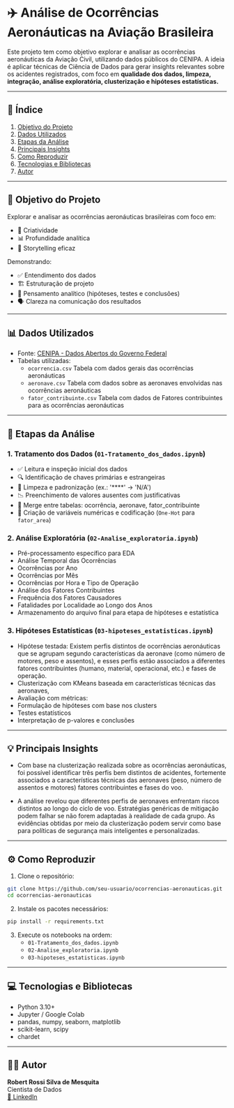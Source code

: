 
# ✈️ Análise de Ocorrências Aeronáuticas na Aviação Brasileira

Este projeto tem como objetivo explorar e analisar as ocorrências aeronáuticas da Aviação Civil, utilizando dados públicos do CENIPA. A ideia é aplicar técnicas de Ciência de Dados para gerar insights relevantes sobre os acidentes registrados, com foco em **qualidade dos dados, limpeza, integração, análise exploratória, clusterização e hipóteses estatísticas.**

---

## 📌 Índice

1. [Objetivo do Projeto](#objetivo-do-projeto)
2. [Dados Utilizados](#dados-utilizados)
3. [Etapas da Análise](#etapas-da-análise)
4. [Principais Insights](#principais-insights)
5. [Como Reproduzir](#como-reproduzir)
6. [Tecnologias e Bibliotecas](#tecnologias-e-bibliotecas)
7. [Autor](#autor)

---

## 🧠 Objetivo do Projeto

Explorar e analisar as ocorrências aeronáuticas brasileiras com foco em:

- 🎨 Criatividade
- 📊 Profundidade analítica
- 🧾 Storytelling eficaz

Demonstrando:

- ✅ Entendimento dos dados
- 🏗️ Estruturação de projeto
- 🧠 Pensamento analítico (hipóteses, testes e conclusões)
- 🗣️ Clareza na comunicação dos resultados

---

## 📊 Dados Utilizados

- Fonte: [CENIPA - Dados Abertos do Governo Federal](https://dados.gov.br/dataset/ocorrencias-aeronauticas-da-aviacao-civil-brasileira)
- Tabelas utilizadas:
  - `ocorrencia.csv`             Tabela com dados gerais das ocorrências aeronáuticas
  - `aeronave.csv`               Tabela com dados sobre as aeronaves envolvidas nas ocorrências aeronáuticas
  - `fator_contribuinte.csv`     Tabela com dados de Fatores contribuintes para as ocorrências aeronáuticas

---

## 🔄 Etapas da Análise

### 1. Tratamento dos Dados (`01-Tratamento_dos_dados.ipynb`)
- ✅ Leitura e inspeção inicial dos dados
- 🔍 Identificação de chaves primárias e estrangeiras
- 🧹 Limpeza e padronização (ex.: '****' → 'N/A')
- 📉 Preenchimento de valores ausentes com justificativas
- 🔗 Merge entre tabelas: ocorrência, aeronave, fator_contribuinte
- 🧠 Criação de variáveis numéricas e codificação (`One-Hot` para `fator_area`)

### 2. Análise Exploratória (`02-Analise_exploratoria.ipynb`)
- Pré-processamento específico para EDA
- Análise Temporal das Ocorrências
- Ocorrências por Ano
- Ocorrências por Mês
- Ocorrências por Hora e Tipo de Operação
- Análise dos Fatores Contribuintes
- Frequência dos Fatores Causadores
- Fatalidades por Localidade ao Longo dos Anos
- Armazenamento do arquivo final para etapa de hipóteses e estatística


### 3. Hipóteses Estatísticas (`03-hipoteses_estatisticas.ipynb`)
- Hipótese testada: Existem perfis distintos de ocorrências aeronáuticas que se agrupam segundo características da aeronave (como número de motores, peso e assentos), e esses perfis estão associados a diferentes fatores contribuintes (humano, material, operacional, etc.) e fases de operação.
- Clusterização com KMeans baseada em características técnicas das aeronaves, 
- Avaliação com métricas:
- Formulação de hipóteses com base nos clusters
- Testes estatísticos 
- Interpretação de p-valores e conclusões

---

## 💡 Principais Insights

- Com base na clusterização realizada sobre as ocorrências aeronáuticas, foi possível identificar três perfis bem distintos de acidentes, fortemente associados a características técnicas das aeronaves (peso, número de assentos e motores) fatores contribuintes e fases do voo.

- A análise revelou que diferentes perfis de aeronaves enfrentam riscos distintos ao longo do ciclo de voo. Estratégias genéricas de mitigação podem falhar se não forem adaptadas à realidade de cada grupo. As evidências obtidas por meio da clusterização podem servir como base para políticas de segurança mais inteligentes e personalizadas.

---

## ⚙️ Como Reproduzir

1. Clone o repositório:
```bash
git clone https://github.com/seu-usuario/ocorrencias-aeronauticas.git
cd ocorrencias-aeronauticas
```

2. Instale os pacotes necessários:
```bash
pip install -r requirements.txt
```

3. Execute os notebooks na ordem:
   - `01-Tratamento_dos_dados.ipynb`
   - `02-Analise_exploratoria.ipynb`
   - `03-hipoteses_estatisticas.ipynb`

---

## 💻 Tecnologias e Bibliotecas

- Python 3.10+
- Jupyter / Google Colab
- pandas, numpy, seaborn, matplotlib
- scikit-learn, scipy
- chardet

---

## 👨‍💻 Autor

**Robert Rossi Silva de Mesquita**  
Cientista de Dados  
[🔗 LinkedIn](https://www.linkedin.com/in/seu-perfil-aqui)
